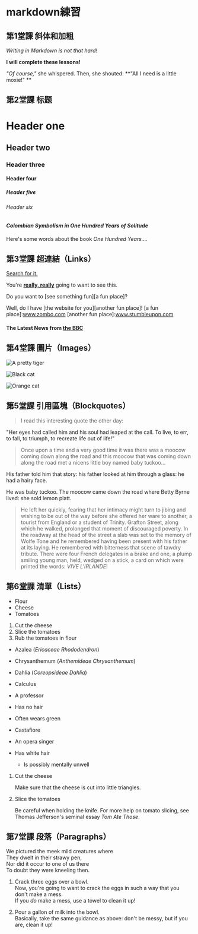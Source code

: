 # markdown練習



## 第1堂課 斜体和加粗
_Writing in Markdown is not that hard!_

**I will complete these lessons!**

 _"Of course,"_ she whispered. Then, she shouted: **"All I need is a little moxie!" **

## 第2堂課 标题

# Header one
## Header two
### Header three
#### Header four
##### Header five
###### Header six

#### _Colombian Symbolism in One Hundred Years of Solitude_

Here's some words about the book _One Hundred Years..._.

## 第3堂課 超連結（Links）

[Search for it.](www.github.com)

You're [**really, really**](www.dailykitten.com) going to want to see this.

Do you want to [see something fun][a fun place]?

Well, do I have [the website for you][another fun place]!
[a fun place]:www.zombo.com
[another fun place]:www.stumbleupon.com

#### The Latest News from [the BBC](www.bbc.com/news)


## 第4堂課 圖片（Images）
![A pretty tiger](https://upload.wikimedia.org/wikipedia/commons/5/56/Tiger.50.jpg)

![Black cat][Black]

[Black]:https://upload.wikimedia.org/wikipedia/commons/a/a3/81_INF_DIV_SSI.jpg

![Orange cat][Orange]

[Orange]: http://icons.iconarchive.com/icons/google/noto-emoji-animals-nature/256/22221-cat-icon.png



## 第5堂課 引用區塊（Blockquotes）

> I read this interesting quote the other day:

 "Her eyes had called him and his soul had leaped at the call. To live, to err, to fall, to triumph, to recreate life out of life!"

 > Once upon a time and a very good time it was there was a moocow coming down along the road and this moocow that was coming down along the road met a nicens little boy named baby tuckoo...
>
His father told him that story: his father looked at him through a glass: he had a hairy face.
>
He was baby tuckoo. The moocow came down the road where Betty Byrne lived: she sold lemon platt.

> He left her quickly, fearing that her intimacy might turn to jibing and wishing to be out of the way before she offered her ware to another, a tourist from England or a student of Trinity. Grafton Street, along which he walked, prolonged that moment of discouraged poverty. In the roadway at the head of the street a slab was set to the memory of Wolfe Tone and he remembered having been present with his father at its laying. He remembered with bitterness that scene of tawdry tribute. There were four French delegates in a brake and one, a plump smiling young man, held, wedged on a stick, a card on which were printed the words: _VIVE L'IRLANDE_!

## 第6堂課 清單（Lists）
* Flour 
* Cheese
* Tomatoes

1. Cut the cheese
2. Slice the tomatoes
3. Rub the tomatoes in flour

* Azalea (_Ericaceae Rhododendron_)
* Chrysanthemum (_Anthemideae Chrysanthemum_)
* Dahlia (_Coreopsideae Dahlia_)

* Calculus 
 * A professor
 * Has no hair
 * Often wears green
* Castafiore 
 * An opera singer
 * Has white hair
   * Is possibly mentally unwell

1. Cut the cheese

   Make sure that the cheese is cut into little triangles.

2. Slice the tomatoes

   Be careful when holding the knife.
   For more help on tomato slicing, see Thomas Jefferson's seminal essay _Tom Ate Those_.  


## 第7堂課 段落（Paragraphs）
We pictured the meek mild creatures where  
They dwelt in their strawy pen,  
Nor did it occur to one of us there  
To doubt they were kneeling then.

1. Crack three eggs over a bowl.  
   Now, you're going to want to crack the eggs in such a way that you don't make a mess.  
If you _do_ make a mess, use a towel to clean it up!

2. Pour a gallon of milk into the bowl.  
 Basically, take the same guidance as above: don't be messy, but if you are, clean it up!

